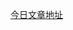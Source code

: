[今日文章地址](https://mp.weixin.qq.com/s?__biz=MzU1OTczOTIxNw==&mid=2247483668&idx=1&sn=0e160190f778310cfe00fc0e98afe20b&chksm=fc13f92acb64703c0b298a7a95341e89c03e5fcc892c86225ccb695249f42804d3fbed99169d&token=347663275&lang=zh_CN#rd)
